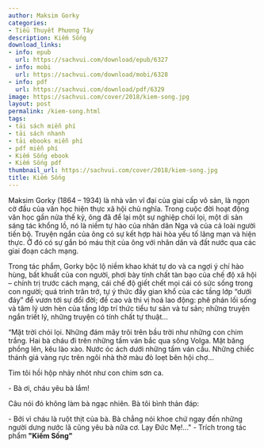 ```yaml
---
author: Maksim Gorky
categories:
- Tiểu Thuyết Phương Tây
description: Kiếm Sống
download_links:
- info: epub
  url: https://sachvui.com/download/epub/6327
- info: mobi
  url: https://sachvui.com/download/mobi/6328
- info: pdf
  url: https://sachvui.com/download/pdf/6329
image: https://sachvui.com/cover/2018/kiem-song.jpg
layout: post
permalink: /kiem-song.html
tags:
- tải sách miễn phí
- tải sách nhanh
- tải ebooks miễn phí
- pdf miễn phí
- Kiếm Sống ebook
- Kiếm Sống pdf
thumbnail_url: https://sachvui.com/cover/2018/kiem-song.jpg
title: Kiếm Sống
---
```


 <div class="item-desc text-justify"> <p>Maksim Gorky (1864 – 1934) là nhà văn vĩ đại của giai cấp vô sản, là ngọn cờ đầu của văn học hiện thực xã hội chủ nghĩa. Trong cuộc đời hoạt động văn học gần nửa thế kỷ, ông đã để lại một sự nghiệp chói lọi, một di sản sáng tác khổng lồ, nó là niềm tự hào của nhân dân Nga và của cả loài người tiến bộ. Truyện ngắn của ông có sự kết hợp hài hòa yếu tố lãng mạn và hiện thực. Ở đó có sự gắn bó máu thịt của ông với nhân dân và đất nước qua các giai đoạn cách mạng.</p><p>Trong tác phẩm, Gorky bộc lộ niềm khao khát tự do và ca ngợi ý chí hào hùng, bất khuất của con người, phơi bày tính chất tàn bạo của chế độ xã hội – chính trị trước cách mạng, cái chế độ giết chết mọi cái có sức sống trong con người; quá trình trăn trở, tự ý thức đầy gian khổ của các tầng lớp “dưới đáy” để vươn tới sự đổi đời; đề cao và thi vị hoá lao động: phê phán lối sống và tâm lý ươn hèn của tầng lớp trí thức tiểu tư sản và tư sản; những truyện ngắn triết lý, những truyện có tính chất tự thuật...</p><p>“Mặt trời chói lọi. Những đám mây trôi trên bầu trời như những con chim trắng. Hai bà cháu đi trên những tấm ván bắc qua sông Volga. Mặt băng phồng lên, kêu lào xào. Nước óc ách dưới những tấm ván cầu. Những chiếc thánh giá vàng rực trên ngôi nhà thờ màu đỏ loẹt bên hội chợ...</p><p>Tim tôi hồi hộp nhảy nhót như con chim sơn ca.</p><p>- Bà ơi, cháu yêu bà lắm!</p><p>Câu nói đó không làm bà ngạc nhiên. Bà tôi bình thản đáp:</p><p>- Bởi vì cháu là ruột thịt của bà. Bà chẳng nói khoe chứ ngay đến những người dưng nước lã cũng yêu bà nữa cơ. Lạy Đức Mẹ!..." - Trích trong tác phẩm<strong> "Kiếm Sống"</strong></p> </div>
